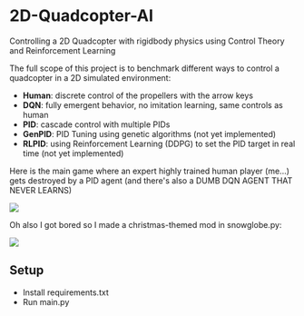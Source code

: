 # 2D-Quadcopter-AI

Controlling a 2D Quadcopter with rigidbody physics using Control Theory and Reinforcement Learning

The full scope of this project is to benchmark different ways to control a quadcopter in a 2D simulated environment:

- **Human**: discrete control of the propellers with the arrow keys
- **DQN**: fully emergent behavior, no imitation learning, same controls as human
- **PID**: cascade control with multiple PIDs
- **GenPID**: PID Tuning using genetic algorithms (not yet implemented)
- **RLPID**: using Reinforcement Learning (DDPG) to set the PID target in real time (not yet implemented)

Here is the main game where an expert highly trained human player (me...) gets destroyed by a PID agent (and there's also a DUMB DQN AGENT THAT NEVER LEARNS)

![](media/main_game.gif)

Oh also I got bored so I made a christmas-themed mod in snowglobe.py:

![](media/snowglobe.gif)

## Setup

- Install requirements.txt
- Run main.py
